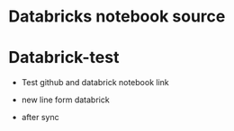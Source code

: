 # Databricks notebook source
# Databrick-test

- Test github and databrick notebook link

- new line form databrick 

- after sync